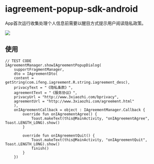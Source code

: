 # iagreement-popup-sdk-android
App首次运行收集处理个人信息前需要以醒目方式提示用户阅读隐私政策。


[![](https://jitpack.io/v/imifeng/iagreement-popup-sdk-android.svg)](https://jitpack.io/#imifeng/iagreement-popup-sdk-android)

## 使用
```
// TEST CODE
IAgreementManager.showIAgreementPopupDialog(
    supportFragmentManager,
    dto = IAgreementDto(
    content = getString(com.ifeng.iagreement.R.string.iagreement_desc),
    privacyText = "《隐私条款》",
    agreementText = "《服务协议》",
    privacyUrl = "http://www.3xiaozhi.com/bprivacy",
    agreementUrl = "http://www.3xiaozhi.com/agreement.html"
    ),
    onIAgreementCallback = object : IAgreementManager.Callback {
        override fun onIAgreementAgree() {
            Toast.makeText(this@MainActivity, "onIAgreementAgree", Toast.LENGTH_LONG).show()
        }

        override fun onIAgreementQuit() {
            Toast.makeText(this@MainActivity, "onIAgreementQuit", Toast.LENGTH_LONG).show()
            finish()
        }
    })
```
